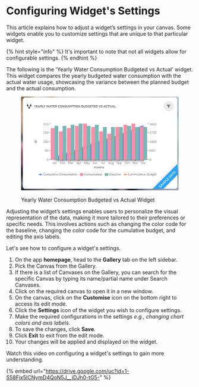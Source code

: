 # Configuring Widget's Settings

This article explains how to adjust a widget’s settings in your canvas. Some widgets enable you to customize settings that are unique to that particular widget.&#x20;

{% hint style="info" %}
It's important to note that not all widgets allow for configurable settings.&#x20;
{% endhint %}

The following is the 'Yearly Water Consumption Budgeted vs Actual' widget. This widget compares the yearly budgeted water consumption with the actual water usage, showcasing the variance between the planned budget and the actual consumption.

<figure><img src="../.gitbook/assets/Configuring Widget&#x27;s Settings_S1.png" alt="" width="563"><figcaption><p> Yearly Water Consumption Budgeted vs Actual Widget</p></figcaption></figure>

Adjusting the widget’s settings enables users to personalize the visual representation of the data, making it more tailored to their preferences or specific needs. This involves actions such as changing the color code for the baseline, changing the color code for the cumulative budget, and editing the axis labels.

Let's see how to configure a widget's settings.

1. On the app **homepage**, head to the **Gallery** tab on the left sidebar.
2. Pick the Canvas from the Gallery.&#x20;
3. If there is a list of Canvases on the Gallery, you can search for the specific Canvas by typing its name/partial name under Search Canvases.
4. Click on the required canvas to open it in a new window.
5. On the canvas, click on the **Customise** icon on the bottom right to access its edit mode.
6. Click the **Settings** icon of the widget you wish to configure settings.
7. Make the required configurations in the settings _e.g., changing chart colors and axis labels._
8. To save the changes, click **Save**.
9. Click **Exit** to exit from the edit mode.
10. Your changes will be applied and displayed on the widget.

Watch this video on configuring a widget's settings to gain more understanding.

{% embed url="https://drive.google.com/uc?id=1-S58Fjx5ICNymD4QoN5J__jDJh0-tG5-" %}
